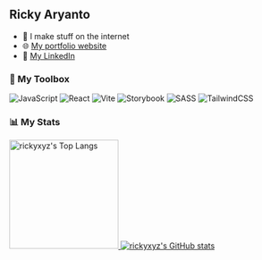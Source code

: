 ## Ricky Aryanto
- 🔨 I make stuff on the internet
- 🌐 [My portfolio website](https://rickyxyz.dev/)
- 💼 [My LinkedIn](https://www.linkedin.com/in/rickyaryanto/)
  
### 🧰 My Toolbox
![JavaScript](https://img.shields.io/badge/javascript-%23323330.svg?style=for-the-badge&logo=javascript&logoColor=%23F7DF1E)
![React](https://img.shields.io/badge/react-%2320232a.svg?style=for-the-badge&logo=react&logoColor=%2361DAFB)
![Vite](https://img.shields.io/badge/vite-%23646CFF.svg?style=for-the-badge&logo=vite&logoColor=white)
![Storybook](https://img.shields.io/badge/-Storybook-FF4785?style=for-the-badge&logo=storybook&logoColor=white)
![SASS](https://img.shields.io/badge/SASS-hotpink.svg?style=for-the-badge&logo=SASS&logoColor=white)
![TailwindCSS](https://img.shields.io/badge/tailwindcss-%2338B2AC.svg?style=for-the-badge&logo=tailwind-css&logoColor=white)
<br/>

### 📊 My Stats
<a href="https://github.com/rickyxyz">
  <img height=195 src="https://github-readme-stats.vercel.app/api/top-langs/?username=rickyxyz&layout=compact&theme=transparent" alt="rickyxyz's Top Langs" />
</a>
<a href="https://github.com/rickyxyz">
  <img src="https://github-readme-stats.vercel.app/api?username=rickyxyz&show_icons=true&theme=transparent" alt="rickyxyz's GitHub stats" />
</a>
